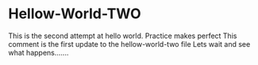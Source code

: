# Hellow-World-TWO
This is the second attempt at hello world.  Practice makes perfect
This comment is the first update to the hellow-world-two file
Lets wait and see what happens.......
